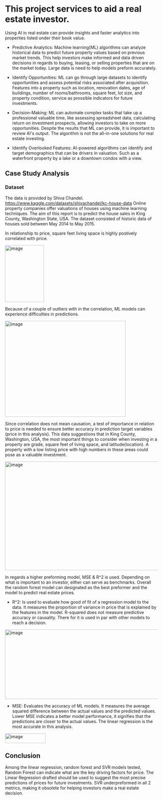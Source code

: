 # This project services to aid a real estate investor. 
Using AI in real estate can provide insights and faster analytics into properties listed under their book value. 

- Predictive Analytics: Machine learning(ML) algorithms can analyze historical data to predict future property values based on previous market trends. This help investors make informed and data driven decisions in regards to buying, leasing, or selling properties that are on the market today. Large data is need to help  models preform accurately. 

- Identify Opportunities: ML can go through large datasets to identify opportunities and assess potential risks associated after acquisition. Features into a property such as location, renovation dates, age of buildings, number of rooms/bathrooms, square feet, lot size, and property condition, service as prossible indicators for future investments. 

- Decision-Making: ML can automate complex tasks that take up a professional valuable time, like assessing spreadsheet data, calculating return on investment prospects, allowing investors to take on more opportunities. Despite the results that ML can provide, it is important to review AI's output. The algorithm is not the all-in-one solutions for real estate investing.  

- Identify Overlooked Features: AI-powered algorithms can identify and target demographics that can be drivers in valuation. Such as a waterfront property by a lake or a downtown condos with a view. 

## Case Study Analysis
### Dataset
The data is provided by Shiva Chandel.
https://www.kaggle.com/datasets/shivachandel/kc-house-data
Online property companies offer valuations of houses using machine learning techniques. The aim of this report is to predict the house sales in King County, Washington State, USA. The dataset consisted of historic data of houses sold between May 2014 to May 2015.

In relationship to price, square feet living space is highly postively correlated with price.  

<img width="128" height="187" alt="image" src="https://github.com/user-attachments/assets/2203190e-15bf-4bb9-8b0b-b047e1f8ef3f" />

Because of a couple of outliers with in the correlation, ML models can experience difficulties in predictions.

<img width="397" height="316" alt="image" src="https://github.com/user-attachments/assets/b6f13d39-3daf-4a28-9854-ffab05de18ac" />

Since correlation does not mean causation, a test of importance in relation to price is needed to ensure better accuracy in prediction target variables (price in this analysis). This data suggestions that in King County, Washington, USA, the most important things to consider when investing in a property are grade, square feet of living space, and latitude(location). A property with a low listing price with high numbers in these areas could pose as a valuable investment.

<img width="637" height="358" alt="image" src="https://github.com/user-attachments/assets/eb5241fc-c36c-49d6-863e-ed45a166eb28" />

In regards a higher preforming model, MSE & R^2 is used. Depending on what is important to an investor, either can serve as benchmarks. Overall the random forest model can designated as the best preformer and the model to predict real estate prices. 

- R^2: Is used to evaluate how good of fit of a regression model to the data. It measures the proportion of variance in price that is explained by the features in the model. R-squared does not measure predictive accuracy or causality. There for it is used in par with other models to reach a decision. 

<img width="599" height="229" alt="image" src="https://github.com/user-attachments/assets/841fe275-f99f-45a5-a73e-5ff865355f8d" />

- MSE: Evaluates the accuracy of ML models. It measures the average squared difference between the actual values and the predicted values. Lower MSE indicates a better model performance, it signifies that the predictions are closer to the actual values. The linear regression is the most accurate in this analysis.

<img width="133" height="32" alt="image" src="https://github.com/user-attachments/assets/e83befe6-ed02-4f70-a66b-ca43d450f7ff" />

## Conclusion
Among the linear regression, random forest and SVR models tested, Random Forest can indicate what are the key driving factors for price. The Linear Regression drafted should be used to suggest the most precise predictions of prices for future investments. SVR underpreformed in all 2 metrics, making it obsolete for helping investors make a real estate decision. 
